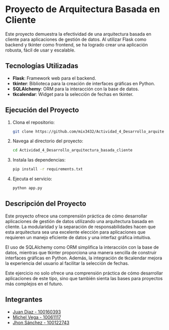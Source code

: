 # Proyecto de Arquitectura Basada en Cliente

Este proyecto demuestra la efectividad de una arquitectura basada en cliente para aplicaciones de gestión de datos. Al utilizar Flask como backend y tkinter como frontend, se ha logrado crear una aplicación robusta, fácil de usar y escalable.

## Tecnologías Utilizadas

- **Flask**: Framework web para el backend.
- **tkinter**: Biblioteca para la creación de interfaces gráficas en Python.
- **SQLAlchemy**: ORM para la interacción con la base de datos.
- **tkcalendar**: Widget para la selección de fechas en tkinter.

## Ejecución del Proyecto

1. Clona el repositorio:
    ```bash
    git clone https://github.com/mix3432/Actividad_4_Desarrollo_arquitectura_basada_cliente.git
    ```
2. Navega al directorio del proyecto:
    ```bash
    cd Actividad_4_Desarrollo_arquitectura_basada_cliente
    ```
3. Instala las dependencias:
    ```bash
    pip install -r requirements.txt
    ```
4. Ejecuta el servicio:
    ```bash
    python app.py
    ```

## Descripción del Proyecto

Este proyecto ofrece una comprensión práctica de cómo desarrollar aplicaciones de gestión de datos utilizando una arquitectura basada en cliente. La modularidad y la separación de responsabilidades hacen que esta arquitectura sea una excelente elección para aplicaciones que requieren un manejo eficiente de datos y una interfaz gráfica intuitiva.

El uso de SQLAlchemy como ORM simplifica la interacción con la base de datos, mientras que tkinter proporciona una manera sencilla de construir interfaces gráficas en Python. Además, la integración de tkcalendar mejora la experiencia del usuario al facilitar la selección de fechas.

Este ejercicio no solo ofrece una comprensión práctica de cómo desarrollar aplicaciones de este tipo, sino que también sienta las bases para proyectos más complejos en el futuro.


## Integrantes

- [Juan Diaz - 100160393](https://github.com/juandiazmoya)
- [Michel Vega - 10061117](https://github.com/mix3432)
- [Jhon Sánchez - 100122743](https://github.com/Alexsanchez-WP)